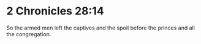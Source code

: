 # 2 Chronicles 28:14

So the armed men left the captives and the spoil before the princes and all the congregation.